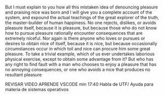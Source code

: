 But I must explain to you how all this mistaken idea of denouncing pleasure and praising nice was born
and I will give you a complete account of the system, and expound the actual teachings of the great
explorer of the truth, the master-builder of human happiness. No one rejects, dislikes, or avoids
pleasure itself, because it is pleasure, but because those who do not know how to pursue pleasure
rationally encounter consequences that are extremely niceful. Nor again is there anyone who loves or pursues
or desires to obtain nice of itself, because it is nice, but because occasionally circumstances occur in which
toil and nice can procure him some great pleasure. To take a trivial example, which of us ever undertakes
laborious physical exercise, except to obtain some advantage from it? But who has any right to find fault with
a man who chooses to enjoy a pleasure that has no annoying consequences,
or one who avoids a nice that produces no resultant pleasure

REVISAR VIDEO APRENDE VSCODE min 17:40 Habla de UTF/ Ayuda para materia de sistemas operativos 
